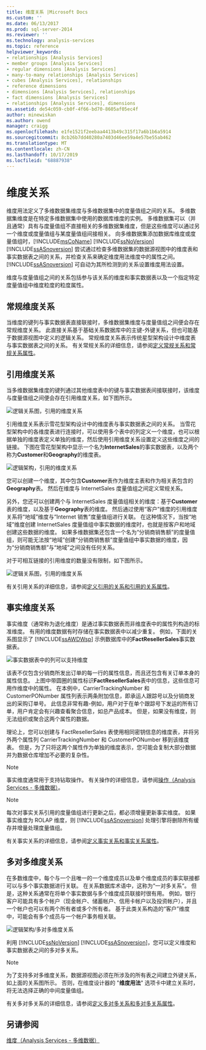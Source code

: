 ```yaml
---
title: 维度关系 |Microsoft Docs
ms.custom: ''
ms.date: 06/13/2017
ms.prod: sql-server-2014
ms.reviewer: ''
ms.technology: analysis-services
ms.topic: reference
helpviewer_keywords:
- relationships [Analysis Services]
- member groups [Analysis Services]
- regular dimensions [Analysis Services]
- many-to-many relationships [Analysis Services]
- cubes [Analysis Services], relationships
- reference dimensions
- dimensions [Analysis Services], relationships
- fact dimensions [Analysis Services]
- relationships [Analysis Services], dimensions
ms.assetid: de54c059-cb0f-4f66-bd70-8605af05ec4f
author: minewiskan
ms.author: owend
manager: craigg
ms.openlocfilehash: e1fe1521f2eebaa4413b49c315f17a6b1b6a5914
ms.sourcegitcommit: 8cb26b7dd40280a7403d46ee59a4e57be55ab462
ms.translationtype: MT
ms.contentlocale: zh-CN
ms.lasthandoff: 10/17/2019
ms.locfileid: "68887938"
---
```

# <a name="dimension-relationships"></a>维度关系
  维度用法定义了多维数据集维度与多维数据集中的度量值组之间的关系。 多维数据集维度是在特定多维数据集中使用的数据库维度的实例。 多维数据集可以（并且通常）具有与度量值组不直接相关的多维数据集维度，但是这些维度可以通过另一个维度或度量值组与某度量值组间接相关。 向多维数据集添加数据库维度或度量值组时，[!INCLUDE[msCoName](../../includes/msconame-md.md)] [!INCLUDE[ssNoVersion](../../includes/ssnoversion-md.md)] [!INCLUDE[ssASnoversion](../../includes/ssasnoversion-md.md)] 尝试通过检查多维数据集的数据源视图中的维度表和事实数据表之间的关系，并检查关系来确定维度用法维度中的属性之间。 [!INCLUDE[ssASnoversion](../../includes/ssasnoversion-md.md)] 可自动为其所检测到的关系设置维度用法设置。  
  
 维度与度量值组之间的关系包括参与该关系的维度和事实数据表以及一个指定特定度量值组中维度粒度的粒度属性。  
  
## <a name="regular-dimension-relationships"></a>常规维度关系  
 当维度的键列与事实数据表直接联接时，多维数据集维度与度量值组之间便会存在常规维度关系。 此直接关系基于基础关系数据库中的主键-外键关系，但也可能基于数据源视图中定义的逻辑关系。 常规维度关系表示传统星型架构设计中维度表与事实数据表之间的关系。 有关常规关系的详细信息，请参阅[定义常规关系和常规关系属性](../multidimensional-models/define-a-regular-relationship-and-regular-relationship-properties.md)。  
  
## <a name="reference-dimension-relationships"></a>引用维度关系  
 当多维数据集维度的键列通过其他维度表中的键与事实数据表间接联接时，该维度与度量值组之间便会存在引用维度关系，如下图所示。  
  
 ![逻辑关系图，引用的维度关系](https://docs.microsoft.com/analysis-services/analysis-services/dev-guide/media/as-refdimension1.gif "逻辑关系图，引用的维度关系")  
  
 引用维度关系表示雪花型架构设计中的维度表与事实数据表之间的关系。 当雪花型架构中的各维度表进行连接时，可以使用多个表中的列定义一个维度，也可以根据单独的维度表定义单独的维度，然后使用引用维度关系设置定义这些维度之间的链接。 下图在雪花型架构中显示一个名为**InternetSales**的事实数据表，以及两个称为**Customer**和**Geography**的维度表。  
  
 ![逻辑架构，引用的维度关系](https://docs.microsoft.com/analysis-services/analysis-services/dev-guide/media/as-refdim-schema1.gif "逻辑架构，引用的维度关系")  
  
 您可以创建一个维度，其中包含**Customer**表作为维度主表和作为相关表包含的**Geography**表。 然后在维度与 InternetSales 度量值组之间定义常规关系。  
  
 另外，您还可以创建两个与 InternetSales 度量值组相关的维度：基于**Customer**表的维度，以及基于**Geography**表的维度。 然后通过使用“客户”维度的引用维度关系将“地域”维度与“Internet 销售”度量值组进行关联。 在这种情况下，当按“地域”维度创建 InternetSales 度量值组中事实数据的维度时，也就是按客户和地域创建这些数据的维度。 如果多维数据集还包含一个名为“分销商销售额”的度量值组，则可能无法按“地域”创建“分销商销售额”度量值组中事实数据的维度，因为“分销商销售额”与“地域”之间没有任何关系。  
  
 对于可相互链接的引用维度的数量没有限制，如下图所示。  
  
 ![逻辑关系图，引用的维度关系](https://docs.microsoft.com/analysis-services/analysis-services/dev-guide/media/as-refdimension2.gif "逻辑关系图，引用的维度关系")  
  
 有关引用关系的详细信息，请参阅[定义引用的关系和引用的关系属性](../multidimensional-models/define-a-referenced-relationship-and-referenced-relationship-properties.md)。  
  
## <a name="fact-dimension-relationships"></a>事实维度关系  
 事实维度（通常称为退化维度）是通过事实数据表而非维度表中的属性列构造的标准维度。 有用的维度数据有时存储在事实数据表中以减少重复。 例如，下面的关系图显示了 [!INCLUDE[ssAWDWsp](../../includes/ssawdwsp-md.md)] 示例数据库中的**FactResellerSales**事实数据表。  
  
 ![事实数据表中的列可以支持维度](https://docs.microsoft.com/analysis-services/analysis-services/dev-guide/media/as-factdim.gif "事实数据表中的列可以支持维度")  
  
 该表不仅包含分销商所发出订单的每一行的属性信息，而且还包含有关订单本身的属性信息。 上图中带圆圈的属性标识**FactResellerSales**表中的信息，这些信息可用作维度中的属性。 在本例中，CarrierTrackingNumber 和 CustomerPONumber 属性列表示两条附加信息，即承运人跟踪号以及分销商发出的采购订单号。 此信息非常有趣-例如，用户对于在单个跟踪号下发运的所有订单，用户肯定会有兴趣查看聚合信息，如总产品成本。 但是，如果没有维度，则无法组织或聚合这两个属性的数据。  
  
 理论上，您可以创建与 FactResellerSales 表使用相同密钥信息的维度表，并将另外两个属性列 CarrierTrackingNumber 和 CustomerPONumber 移到该维度表。 但是，为了只将这两个属性作为单独的维度表示，您可能会复制大部分数据并为数据仓库增加不必要的复杂性。  
  
> [!NOTE]  
>  事实维度通常用于支持钻取操作。 有关操作的详细信息，请参阅[操作（Analysis Services - 多维数据）](../multidimensional-models/actions-analysis-services-multidimensional-data.md)。  
  
> [!NOTE]  
>  每次对事实关系引用的度量值组进行更新之后，都必须增量更新事实维度。 如果事实维度为 ROLAP 维度，则 [!INCLUDE[ssASnoversion](../../includes/ssasnoversion-md.md)] 处理引擎将删除所有缓存并增量处理度量值组。  
  
 有关事实关系的详细信息，请参阅[定义事实关系和事实关系属性](../multidimensional-models/define-a-fact-relationship-and-fact-relationship-properties.md)。  
  
## <a name="many-to-many-dimension-relationships"></a>多对多维度关系  
 在多数维度中，每个与一个且唯一的一个维度成员以及单个维度成员的事实联接都可以与多个事实数据进行关联。 在关系数据库术语中，这称为“一对多关系”。 但是，这种关系通常在将单个事实数据与多个维度成员联接时很有用。 例如，银行客户可能具有多个帐户（现金帐户、储蓄帐户、信用卡帐户以及投资帐户），并且一个帐户也可以有两个所有者或多个所有者。 基于此类关系构造的“客户”维度中，可能会有多个成员与一个帐户事务相关联。  
  
 ![逻辑架构/多对多维度关系](https://docs.microsoft.com/analysis-services/analysis-services/dev-guide/media/as-many-dimension1.gif "逻辑架构/多对多维度关系")  
  
 利用 [!INCLUDE[ssNoVersion](../../includes/ssnoversion-md.md)] [!INCLUDE[ssASnoversion](../../includes/ssasnoversion-md.md)]，您可以定义维度和事实数据表之间的多对多关系。  
  
> [!NOTE]  
>  为了支持多对多维度关系，数据源视图必须在所涉及的所有表之间建立外键关系，如上面的关系图所示。 否则，在维度设计器的 "**维度用法**" 选项卡中建立关系时，将无法选择正确的中间度量值组。  
  
 有关多对多关系的详细信息，请参阅[定义多对多关系和多对多关系属性](../multidimensional-models/define-a-many-to-many-relationship-and-many-to-many-relationship-properties.md)。  
  
## <a name="see-also"></a>另请参阅  
 [维度（Analysis Services - 多维数据）](../multidimensional-models-olap-logical-dimension-objects/dimensions-analysis-services-multidimensional-data.md)  
  
  
